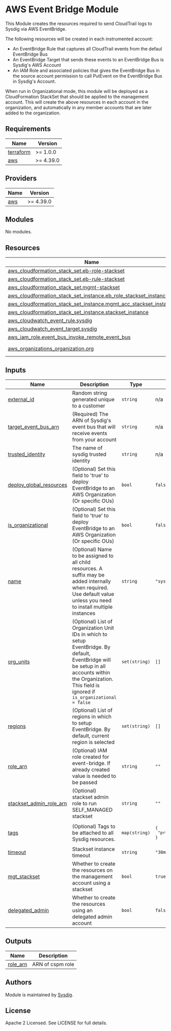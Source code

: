 # AWS Event Bridge Module

This Module creates the resources required to send CloudTrail logs to Sysdig via AWS EventBridge.

The following resources will be created in each instrumented account:
- An EventBridge Rule that captures all CloudTrail events from the defaul EventBridge Bus
- An EventBridge Target that sends these events to an EventBridge Bus is Sysdig's AWS Account
- An IAM Role and associated policies that gives the EventBridge Bus in the source account permission to call PutEvent on the EventBridge Bus in Sysdig's Account.

When run in Organizational mode, this module will be deployed as a CloudFormation StackSet that should be applied to the management account. This will create the above resources in each account in the organization, and automatically in any member accounts that are later added to the organization.


<!-- BEGINNING OF PRE-COMMIT-TERRAFORM DOCS HOOK -->
## Requirements

| Name | Version |
|------|---------|
| <a name="requirement_terraform"></a> [terraform](#requirement\_terraform) | >= 1.0.0 |
| <a name="requirement_aws"></a> [aws](#requirement\_aws) | >= 4.39.0 |

## Providers

| Name | Version |
|------|---------|
| <a name="provider_aws"></a> [aws](#provider\_aws) | >= 4.39.0 |

## Modules

No modules.

## Resources

| Name | Type |
|------|------|
| [aws_cloudformation_stack_set.eb-role-stackset](https://registry.terraform.io/providers/hashicorp/aws/latest/docs/resources/cloudformation_stack_set) | resource |
| [aws_cloudformation_stack_set.eb-rule-stackset](https://registry.terraform.io/providers/hashicorp/aws/latest/docs/resources/cloudformation_stack_set) | resource |
| [aws_cloudformation_stack_set.mgmt-stackset](https://registry.terraform.io/providers/hashicorp/aws/latest/docs/resources/cloudformation_stack_set) | resource |
| [aws_cloudformation_stack_set_instance.eb_role_stackset_instance](https://registry.terraform.io/providers/hashicorp/aws/latest/docs/resources/cloudformation_stack_set_instance) | resource |
| [aws_cloudformation_stack_set_instance.mgmt_acc_stackset_instance](https://registry.terraform.io/providers/hashicorp/aws/latest/docs/resources/cloudformation_stack_set_instance) | resource |
| [aws_cloudformation_stack_set_instance.stackset_instance](https://registry.terraform.io/providers/hashicorp/aws/latest/docs/resources/cloudformation_stack_set_instance) | resource |
| [aws_cloudwatch_event_rule.sysdig](https://registry.terraform.io/providers/hashicorp/aws/latest/docs/resources/cloudwatch_event_rule) | resource |
| [aws_cloudwatch_event_target.sysdig](https://registry.terraform.io/providers/hashicorp/aws/latest/docs/resources/cloudwatch_event_target) | resource |
| [aws_iam_role.event_bus_invoke_remote_event_bus](https://registry.terraform.io/providers/hashicorp/aws/latest/docs/resources/iam_role) | resource |
| [aws_organizations_organization.org](https://registry.terraform.io/providers/hashicorp/aws/latest/docs/data-sources/organizations_organization) | data source |

## Inputs

| Name | Description | Type | Default | Required |
|------|-------------|------|---------|:--------:|
| <a name="input_external_id"></a> [external\_id](#input\_external\_id) | Random string generated unique to a customer | `string` | n/a | yes |
| <a name="input_target_event_bus_arn"></a> [target\_event\_bus\_arn](#input\_target\_event\_bus\_arn) | (Required) The ARN of Sysdig's event bus that will receive events from your account | `string` | n/a | yes |
| <a name="input_trusted_identity"></a> [trusted\_identity](#input\_trusted\_identity) | The name of sysdig trusted identity | `string` | n/a | yes |
| <a name="input_deploy_global_resources"></a> [deploy\_global\_resources](#input\_deploy\_global\_resources) | (Optional) Set this field to 'true' to deploy EventBridge to an AWS Organization (Or specific OUs) | `bool` | `false` | no |
| <a name="input_is_organizational"></a> [is\_organizational](#input\_is\_organizational) | (Optional) Set this field to 'true' to deploy EventBridge to an AWS Organization (Or specific OUs) | `bool` | `false` | no |
| <a name="input_name"></a> [name](#input\_name) | (Optional) Name to be assigned to all child resources. A suffix may be added internally when required. Use default value unless you need to install multiple instances | `string` | `"sysdig"` | no |
| <a name="input_org_units"></a> [org\_units](#input\_org\_units) | (Optional) List of Organization Unit IDs in which to setup EventBridge. By default, EventBridge will be setup in all accounts within the Organization. This field is ignored if `is_organizational = false` | `set(string)` | `[]` | no |
| <a name="input_regions"></a> [regions](#input\_regions) | (Optional) List of regions in which to setup EventBridge. By default, current region is selected | `set(string)` | `[]` | no |
| <a name="input_role_arn"></a> [role\_arn](#input\_role\_arn) | (Optional) IAM role created for event-bridge. If already created value is needed to be passed | `string` | `""` | no |
| <a name="input_stackset_admin_role_arn"></a> [stackset\_admin\_role\_arn](#input\_stackset\_admin\_role\_arn) | (Optional) stackset admin role to run SELF\_MANAGED stackset | `string` | `""` | no |
| <a name="input_tags"></a> [tags](#input\_tags) | (Optional) Tags to be attached to all Sysdig resources. | `map(string)` | <pre>{<br>  "product": "sysdig"<br>}</pre> | no |
| <a name="input_timeout"></a> [timeout](#input\_timeout) | Stackset instance timeout | `string` | `"30m"` | no |
| <a name="mgt_stackset"></a> [mgt_stackset](#mgt\_stackset) | Whether to create the resources on the management account using a stackset | `bool` | `true` | no |
| <a name="delegated_admin"></a> [delegated_admin](#input\_delegated\_admin) | Whether to create the resources using an delegated admin account | `bool` | `false` | no |

## Outputs

| Name | Description |
|------|-------------|
| <a name="output_role_arn"></a> [role\_arn](#output\_role\_arn) | ARN of cspm role |
<!-- END OF PRE-COMMIT-TERRAFORM DOCS HOOK -->

## Authors

Module is maintained by [Sysdig](https://sysdig.com).

## License

Apache 2 Licensed. See LICENSE for full details.

